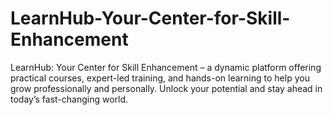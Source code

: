 # LearnHub-Your-Center-for-Skill-Enhancement
LearnHub: Your Center for Skill Enhancement – a dynamic platform offering practical courses, expert-led training, and hands-on learning to help you grow professionally and personally. Unlock your potential and stay ahead in today’s fast-changing world.
